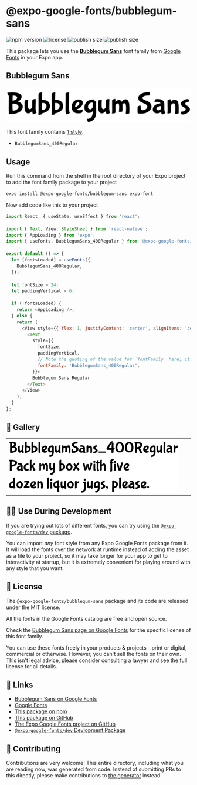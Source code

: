 # @expo-google-fonts/bubblegum-sans

![npm version](https://flat.badgen.net/npm/v/@expo-google-fonts/bubblegum-sans)
![license](https://flat.badgen.net/github/license/expo/google-fonts)
![publish size](https://flat.badgen.net/packagephobia/install/@expo-google-fonts/bubblegum-sans)
![publish size](https://flat.badgen.net/packagephobia/publish/@expo-google-fonts/bubblegum-sans)

This package lets you use the [**Bubblegum Sans**](https://fonts.google.com/specimen/Bubblegum+Sans) font family from [Google Fonts](https://fonts.google.com/) in your Expo app.

## Bubblegum Sans

![Bubblegum Sans](./font-family.png)

This font family contains [1 style](#-gallery).

- `BubblegumSans_400Regular`

## Usage

Run this command from the shell in the root directory of your Expo project to add the font family package to your project
```sh
expo install @expo-google-fonts/bubblegum-sans expo-font
```

Now add code like this to your project
```js
import React, { useState, useEffect } from 'react';

import { Text, View, StyleSheet } from 'react-native';
import { AppLoading } from 'expo';
import { useFonts, BubblegumSans_400Regular } from '@expo-google-fonts/bubblegum-sans';

export default () => {
  let [fontsLoaded] = useFonts({
    BubblegumSans_400Regular,
  });

  let fontSize = 24;
  let paddingVertical = 6;

  if (!fontsLoaded) {
    return <AppLoading />;
  } else {
    return (
      <View style={{ flex: 1, justifyContent: 'center', alignItems: 'center' }}>
        <Text
          style={{
            fontSize,
            paddingVertical,
            // Note the quoting of the value for `fontFamily` here; it expects a string!
            fontFamily: 'BubblegumSans_400Regular',
          }}>
          Bubblegum Sans Regular
        </Text>
      </View>
    );
  }
};

```

## 🔡 Gallery


||||
|-|-|-|
|![BubblegumSans_400Regular](./BubblegumSans_400Regular.ttf.png)||||


## 👩‍💻 Use During Development

If you are trying out lots of different fonts, you can try using the [`@expo-google-fonts/dev` package](https://github.com/expo/google-fonts/tree/master/font-packages/dev#readme).

You can import *any* font style from any Expo Google Fonts package from it. It will load the fonts
over the network at runtime instead of adding the asset as a file to your project, so it may take longer
for your app to get to interactivity at startup, but it is extremely convenient
for playing around with any style that you want.

## 📖 License

The `@expo-google-fonts/bubblegum-sans` package and its code are released under the MIT license.

All the fonts in the Google Fonts catalog are free and open source.

Check the [Bubblegum Sans page on Google Fonts](https://fonts.google.com/specimen/Bubblegum+Sans) for the specific license of this font family.

You can use these fonts freely in your products & projects - print or digital, commercial or otherwise. However, you can't sell the fonts on their own. This isn't legal advice, please consider consulting a lawyer and see the full license for all details.

## 🔗 Links

- [Bubblegum Sans on Google Fonts](https://fonts.google.com/specimen/Bubblegum+Sans)
- [Google Fonts](https://fonts.google.com/)
- [This package on npm](https://www.npmjs.com/package/@expo-google-fonts/bubblegum-sans)
- [This package on GitHub](https://github.com/expo/google-fonts/tree/master/font-packages/bubblegum-sans)
- [The Expo Google Fonts project on GitHub](https://github.com/expo/google-fonts)
- [`@expo-google-fonts/dev` Devlopment Package](https://github.com/expo/google-fonts/tree/master/font-packages/dev)

## 🤝 Contributing

Contributions are very welcome! This entire directory, including what you are reading now, was generated from code. Instead of submitting PRs to this directly, please make contributions to [the generator](https://github.com/expo/google-fonts/tree/master/packages/generator) instead.
